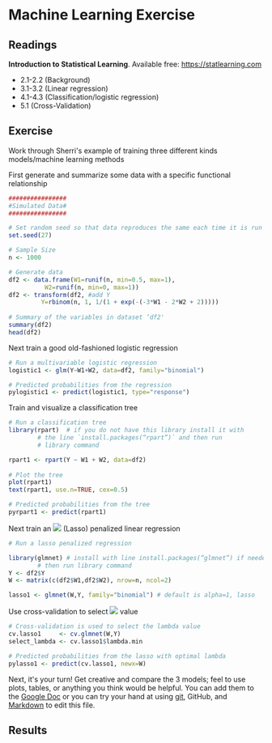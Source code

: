 # Machine Learning Exercise

## Readings
**Introduction to Statistical Learning**. Available free: 
https://statlearning.com
- 2.1-2.2 (Background)
- 3.1-3.2 (Linear regression)
- 4.1-4.3 (Classification/logistic regression)
- 5.1 (Cross-Validation)

## Exercise
Work through Sherri's example of training three different kinds models/machine
learning methods

First generate and summarize some data with a specific functional relationship

```r
################
#Simulated Data#
################

# Set random seed so that data reproduces the same each time it is run
set.seed(27)

# Sample Size
n <- 1000

# Generate data
df2 <- data.frame(W1=runif(n, min=0.5, max=1),
		  W2=runif(n, min=0, max=1))
df2 <- transform(df2, #add Y
		 Y=rbinom(n, 1, 1/(1 + exp(-(-3*W1 - 2*W2 + 2)))))
 
# Summary of the variables in dataset ‘df2'
summary(df2)
head(df2)
```

Next train a good old-fashioned logistic regression

```r
# Run a multivariable logistic regression
logistic1 <- glm(Y~W1+W2, data=df2, family="binomial")

# Predicted probabilities from the regression
pylogistic1 <- predict(logistic1, type="response")
```

Train and visualize a classification tree

```r
# Run a classification tree
library(rpart)	# if you do not have this library install it with 
		# the line `install.packages(“rpart”)` and then run
		# library command

rpart1 <- rpart(Y ~ W1 + W2, data=df2)
 
# Plot the tree
plot(rpart1)
text(rpart1, use.n=TRUE, cex=0.5)

# Predicted probabilities from the tree
pyrpart1 <- predict(rpart1)
```

Next train an 
<img src="https://render.githubusercontent.com/render/math?math=L_1"> (Lasso) 
penalized linear regression

```r
# Run a lasso penalized regression

library(glmnet)	# install with line install.packages(“glmnet”) if needed
		# then run library command
Y <- df2$Y
W <- matrix(c(df2$W1,df2$W2), nrow=n, ncol=2)

lasso1 <- glmnet(W,Y, family="binomial") # default is alpha=1, lasso
```

Use cross-validation to select 
<img src="https://render.githubusercontent.com/render/math?math=\lambda"> value

```r
# Cross-validation is used to select the lambda value
cv.lasso1     <- cv.glmnet(W,Y)
select_lambda <- cv.lasso1$lambda.min

# Predicted probabilities from the lasso with optimal lambda
pylasso1 <- predict(cv.lasso1, newx=W)
```

Next, it's your turn! Get creative and compare the 3 models; feel to use plots,
tables, or anything you think would be helpful. You can add them to the 
[Google Doc](https://docs.google.com/document/d/1xtwR8NZBcPXmNaaoIr1Tc_w7BJcXhnAx_XFTBEipOdw/edit?usp=sharing)
or you can try your hand at using [git](https://git-scm.com/), GitHub, and
[Markdown](https://guides.github.com/features/mastering-markdown/) to edit this
file.

## Results
